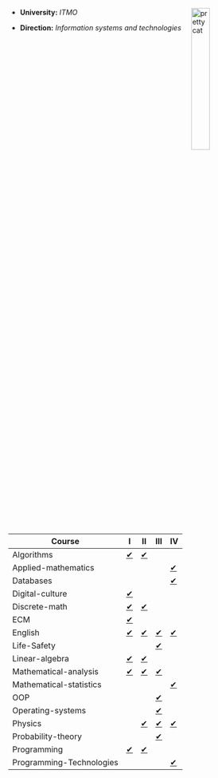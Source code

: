 <p><img src= "https://pa1.narvii.com/6846/ebf10202ce1a5f9ab6537d7388ae5eb0b35f22ce_00.gif" width = "27%" align = "right" alt="pretty cat"></p>

+ **University:**  *ITMO*

+ **Direction:**  *Information systems and technologies*

| Course                   | I                                              | II                                         | III                                         | IV                                            |
|--------------------------|------------------------------------------------|--------------------------------------------|---------------------------------------------|-----------------------------------------------|
| Algorithms               | [✔](./Algorithms/I%20semester)                 | [✔](./Algorithms/II%20semester)            |                                             |                                               |
| Applied-mathematics      |                                                |                                            |                                             | [✔](./Applied-mathematics/IV%20semester)      |
| Databases                |                                                |                                            |                                             | [✔](./Databases/IV%20semester)                |
| Digital-culture          | [✔](./Digital-culture/I%20semester)            |                                            |                                             |                                               |
| Discrete-math            | [✔](./Discrete-math/I%20semester)              | [✔](./Discrete-math/II%20semester)         |                                             |                                               |
| ECM                      | [✔](./Electronic-counter-machine/I%20semester) |                                            |                                             |                                               |
| English                  | [✔](./English/I%20semester)                    | [✔](./English/II%20semester)               | [✔](./English/III%20semester)               | [✔](./English/IV%20semester)                  |
| Life-Safety              |                                                |                                            | [✔](./Life-Safety/III%20semester)           |                                               |
| Linear-algebra           | [✔](./Linal/I%20semester)                      | [✔](./Linal/II%20semester)                 |                                             |                                               |
| Mathematical-analysis    | [✔](./Mathematical-analysis/I%20semester)      | [✔](./Mathematical-analysis/II%20semester) | [✔](./Mathematical-analysis/III%20semester) |                                               |
| Mathematical-statistics  |                                                |                                            |                                             | [✔](./Mathematical-statistics/IV%20semester)  |
| OOP                      |                                                |                                            | [✔](./OOP/III%20semester)                   |                                               |
| Operating-systems        |                                                |                                            | [✔](./OS/III%20semester)                    |                                               |
| Physics                  |                                                | [✔](./Physics/II%20semester)               | [✔](./Physics/III%20semester)               | [✔](./Physics/IV%20semester)                  |
| Probability-theory       |                                                |                                            | [✔](./Probability-theory/III%20semester)    |                                               |
| Programming              | [✔](./Programming/I%20semester)                | [✔](./Programming/II%20semester)           |                                             |                                               |
| Programming-Technologies |                                                |                                            |                                             | [✔](./Programming-Technologies/IV%20semester) |      
